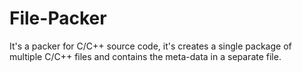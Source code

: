 # File-Packer
It's a packer for C/C++ source code, it's creates a single package of multiple C/C++ files and contains the meta-data in a separate file.
